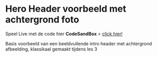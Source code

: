 # Hero Header voorbeeld met achtergrond foto

Speel Live met de code hier **CodeSandBox** > [click hier!](https://codesandbox.io/s/github/davidvandenbor/hero-header-voorbeeld)

Basis voorbeeld van een beeldvullende intro header met achtergrond afbeelding, klassikaal gemaakt tijdens les 3
